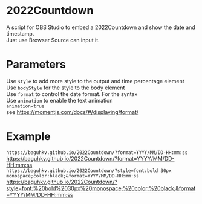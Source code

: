 # 2022Countdown
A script for OBS Studio to embed a 2022Countdown and show the  date and timestamp.<br />
Just use Browser Source can input it.

# Parameters
Use `style` to add more style to the output and time percentage element<br />
Use `bodyStyle` for the style to the body element<br />
Use `format` to control the date format. For the syntax<br />
Use `animation` to enable the text animation<br />
`animation=true`<br />
see https://momentjs.com/docs/#/displaying/format/

# Example
`https://baguhkv.github.io/2022Countdown/?format=YYYY/MM/DD-HH:mm:ss`<br />
https://baguhkv.github.io/2022Countdown/?format=YYYY/MM/DD-HH:mm:ss <br />
`https://baguhkv.github.io/2022Countdown/?style=font:bold 30px monospace;color:black;&format=YYYY/MM/DD-HH:mm:ss`<br />
https://baguhkv.github.io/2022Countdown/?style=font:%20bold%2030px%20monospace;%20color:%20black;&format=YYYY/MM/DD-HH:mm:ss<br />
